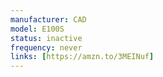 ```yaml
---
manufacturer: CAD
model: E100S
status: inactive
frequency: never
links: [https://amzn.to/3MEINuf]
---
```


